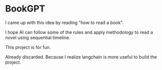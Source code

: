 # BookGPT

I came up with this idea by reading "how to read a book".

I hope AI can follow some of the rules and apply methodology to read a novel using sequential timeline.

This project is for fun.

Already discarded. Because I realize langchain is more useful to build the project.